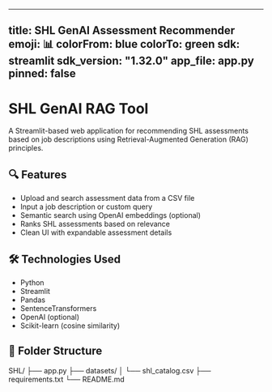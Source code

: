  ---
title: SHL GenAI Assessment Recommender
emoji: 📊
colorFrom: blue
colorTo: green
sdk: streamlit
sdk_version: "1.32.0"
app_file: app.py
pinned: false
---

# SHL GenAI RAG Tool

A Streamlit-based web application for recommending SHL assessments based on job descriptions using Retrieval-Augmented Generation (RAG) principles.

## 🔍 Features

- Upload and search assessment data from a CSV file
- Input a job description or custom query
- Semantic search using OpenAI embeddings (optional)
- Ranks SHL assessments based on relevance
- Clean UI with expandable assessment details

## 🛠 Technologies Used

- Python
- Streamlit
- Pandas
- SentenceTransformers
- OpenAI (optional)
- Scikit-learn (cosine similarity)

## 📁 Folder Structure
SHL/ 
├── app.py
├── datasets/ 
│ └── shl_catalog.csv
├── requirements.txt 
└── README.md

